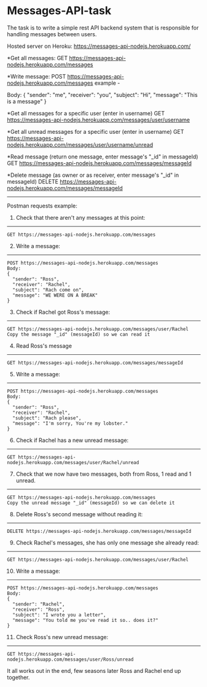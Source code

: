 # Messages-API-task
The task is to write a simple rest API backend system that is responsible for handling messages between users.

Hosted server on Heroku: https://messages-api-nodejs.herokuapp.com/

*Get all messages: 
GET https://messages-api-nodejs.herokuapp.com/messages

*Write message:
POST https://messages-api-nodejs.herokuapp.com/messages
example -

Body: { 
  "sender": "me",
  "receiver": "you",
  "subject": "Hi",
  "message": "This is a message" 
}

*Get all messages for a specific user (enter in username)
GET https://messages-api-nodejs.herokuapp.com/messages/user/username

*Get all unread messages for a specific user (enter in username)
GET https://messages-api-nodejs.herokuapp.com/messages/user/username/unread

*Read message (return one message, enter message's "_id" in messageId)
GET https://messages-api-nodejs.herokuapp.com/messages/messageId

*Delete message (as owner or as receiver, enter message's "_id" in messageId)
DELETE https://messages-api-nodejs.herokuapp.com/messages/messageId

-----------------------------------------------------------------------------
  
Postman requests example:
1. Check that there aren't any messages at this point:
---------------------
    GET https://messages-api-nodejs.herokuapp.com/messages
2. Write a message:
---------------------
    POST https://messages-api-nodejs.herokuapp.com/messages
    Body:
    {
      "sender": "Ross",
      "receiver": "Rachel",
      "subject": "Rach come on",
      "message": "WE WERE ON A BREAK"
    }
 3. Check if Rachel got Ross's message:
 ---------------------
    GET https://messages-api-nodejs.herokuapp.com/messages/user/Rachel
    Copy the message "_id" (messageId) so we can read it
 4. Read Ross's message
 ---------------------
    GET https://messages-api-nodejs.herokuapp.com/messages/messageId
 5. Write a message:
 ---------------------
    POST https://messages-api-nodejs.herokuapp.com/messages
    Body:
    {
      "sender": "Ross",
      "receiver": "Rachel",
      "subject": "Rach please",
      "message": "I'm sorry, You're my lobster."
    }
  6. Check if Rachel has a new unread message:
  ---------------------
    GET https://messages-api-nodejs.herokuapp.com/messages/user/Rachel/unread
  7. Check that we now have two messages, both from Ross, 1 read and 1 unread.
  ---------------------
    GET https://messages-api-nodejs.herokuapp.com/messages
    Copy the unread message "_id" (messageId) so we can delete it
  8. Delete Ross's second message without reading it:
  ---------------------
    DELETE https://messages-api-nodejs.herokuapp.com/messages/messageId
  9. Check Rachel's messages, she has only one message she already read:
  ---------------------
    GET https://messages-api-nodejs.herokuapp.com/messages/user/Rachel
  10. Write a message:
  ---------------------
    POST https://messages-api-nodejs.herokuapp.com/messages
    Body:
    {
      "sender": "Rachel",
      "receiver": "Ross",
      "subject": "I wrote you a letter",
      "message": "You told me you've read it so.. does it?"
    }
  11. Check Ross's new unread message:
  ---------------------
    GET https://messages-api-nodejs.herokuapp.com/messages/user/Ross/unread
  
  It all works out in the end, few seasons later Ross and Rachel end up together.
  
  
